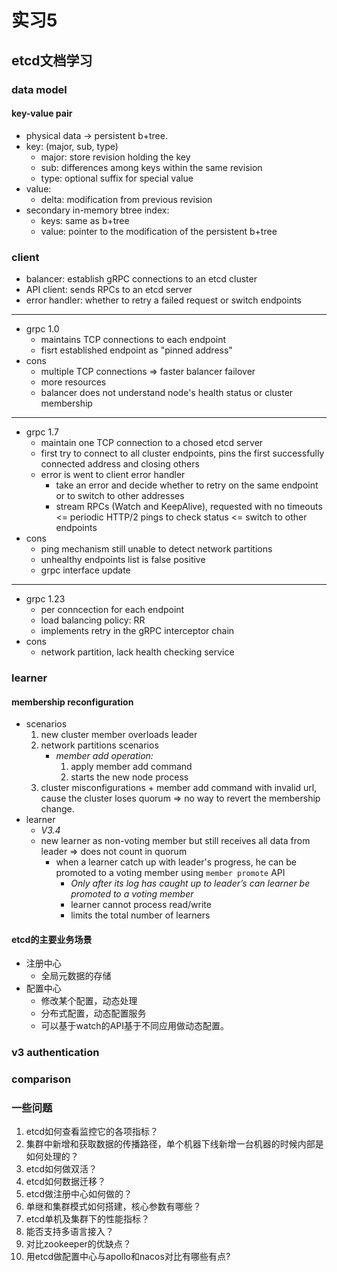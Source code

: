 # 实习5

## etcd文档学习

### data model

#### key-value pair

+ physical data -> persistent b+tree.
+ key: (major, sub, type)
  + major: store revision holding the key
  + sub: differences among keys within the same revision
  + type: optional suffix for special value
+ value:
  + delta: modification from previous revision
+ secondary in-memory btree index:
  + keys: same as b+tree
  + value: pointer to the modification of the persistent b+tree

### client

+ balancer: establish gRPC connections to an etcd cluster
+ API client: sends RPCs to an etcd server
+ error handler: whether to retry a failed request or switch endpoints

---

+ grpc 1.0
  + maintains TCP connections to each endpoint
  + fisrt established endpoint as "pinned address"
+ cons
  + multiple TCP connections => faster balancer failover
  + more resources
  + balancer does not understand node's health status or cluster membership

---

+ grpc 1.7
  + maintain one TCP connection to a chosed etcd server
  + first try to connect to all cluster endpoints, pins the first successfully connected address and closing others
  + error is went to client error handler
    + take an error and decide whether to retry on the same endpoint or to switch to other addresses
    + stream RPCs (Watch and KeepAlive), requested with no timeouts <= periodic HTTP/2 pings to check status <= switch to other endpoints
+ cons
  + ping mechanism still unable to detect network partitions
  + unhealthy endpoints list is false positive
  + grpc interface update

---

+ grpc 1.23
  + per conncection for each endpoint
  + load balancing policy: RR
  + implements retry in the gRPC interceptor chain
+ cons
  + network partition, lack health checking service
  
### learner

#### membership reconfiguration

+ scenarios
    1. new cluster member overloads leader
    2. network partitions scenarios
        + *member add operation:*
            1. apply member add command
            2. starts the new node process
    3. cluster misconfigurations
      + member add command with invalid url, cause the cluster loses quorum => no way to revert the membership change.
+ learner
  + *V3.4*
  + new learner as non-voting member but still receives all data from leader => does not count in quorum
    + when a learner catch up with leader's progress, he can be promoted to a voting member using `member promote` API
      + *Only after its log has caught up to leader’s can learner be promoted to a voting member*
      + learner cannot process read/write
      + limits the total number of learners

#### etcd的主要业务场景

+ 注册中心
  + 全局元数据的存储
+ 配置中心
  + 修改某个配置，动态处理
  + 分布式配置，动态配置服务
  + 可以基于watch的API基于不同应用做动态配置。

### v3 authentication

### comparison

### 一些问题

1. etcd如何查看监控它的各项指标？
2. 集群中新增和获取数据的传播路径，单个机器下线新增一台机器的时候内部是如何处理的？
3. etcd如何做双活？
4. etcd如何数据迁移？
5. etcd做注册中心如何做的？
6. 单继和集群模式如何搭建，核心参数有哪些？
7. etcd单机及集群下的性能指标？
8. 能否支持多语言接入？
9. 对比zookeeper的优缺点？
10. 用etcd做配置中心与apollo和nacos对比有哪些有点?
